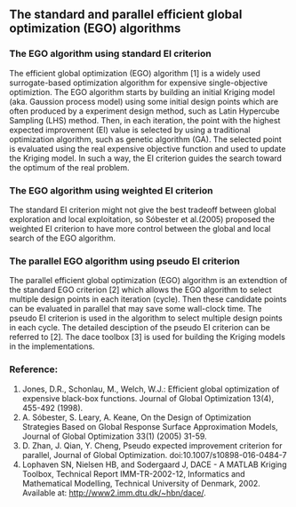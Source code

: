 ## The standard and parallel efficient global optimization (EGO) algorithms

### The EGO algorithm using standard EI criterion
The efficient global optimization (EGO) algorithm [1] is a widely used surrogate-based optimization algorithm for expensive single-objective optimiztion. The EGO algorithm starts by building an initial Kriging model (aka. Gaussion process model) using some initial design points which are often produced by a experiment design method, such as Latin Hypercube Sampling (LHS) method. Then, in each iteration, the point with the highest expected improvement (EI) value is selected  by using a traditional optimization algorithm, such as genetic algorithm (GA). The selected point is evaluated using the real expensive objective function and used to update the Kriging model. In such a way, the EI criterion guides the search toward the optimum of the real problem.

### The EGO algorithm using weighted EI criterion
The standard EI criterion might not give the best tradeoff between global exploration and local exploitation, so Sóbester et al.(2005) proposed the weighted EI criterion to have more control between the global and local search of the EGO algorithm. 

### The parallel EGO algorithm using pseudo EI criterion
The parallel efficient global optimization (EGO) algorithm is an extendtion of the standard EGO criterion [2] which allows the EGO algorithm to select multiple design points in each iteration (cycle). Then these candidate points can be evaluated in parallel that may save some wall-clock time. The pseudo EI criterion is used in the algorithm to select multiple design points in each cycle. The detailed desciption of the pseudo EI criterion can be referred to [2]. The dace toolbox [3] is used for building the Kriging models in the implementations.

### Reference:
1. Jones, D.R., Schonlau, M., Welch, W.J.: Efficient global optimization of expensive black-box functions. Journal of Global Optimization 13(4), 455-492 (1998).
2. A. Sóbester, S. Leary, A. Keane, On the Design of Optimization Strategies Based on Global Response Surface Approximation Models, Journal of Global Optimization 33(1) (2005) 31-59.
2. D. Zhan, J. Qian, Y. Cheng, Pseudo expected improvement criterion for parallel, Journal of Global Optimization. doi:10.1007/s10898-016-0484-7
3. Lophaven SN, Nielsen HB, and Sodergaard J, DACE - A MATLAB Kriging Toolbox, Technical Report IMM-TR-2002-12, Informatics and Mathematical Modelling, Technical University of Denmark, 2002. Available at: http://www2.imm.dtu.dk/~hbn/dace/.
